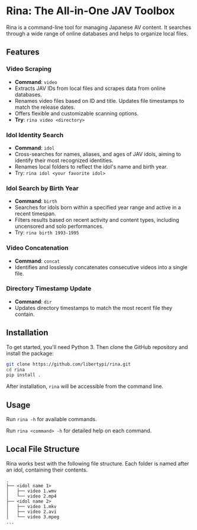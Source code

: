 # Rina: The All-in-One JAV Toolbox

Rina is a command-line tool for managing Japanese AV content. It searches through a wide range of online databases and helps to organize local files.

## Features

### Video Scraping
- **Command**: `video`
- Extracts JAV IDs from local files and scrapes data from online databases.
- Renames video files based on ID and title. Updates file timestamps to match the release dates.
- Offers flexible and customizable scanning options.
- **Try**: `rina video <directory>`

### Idol Identity Search
- **Command**: `idol`
- Cross-searches for names, aliases, and ages of JAV idols, aiming to identify their most recognized identities.
- Renames local folders to reflect the idol's name and birth year.
- Try: `rina idol <your favorite idol>`

### Idol Search by Birth Year
- **Command**: `birth`
- Searches for idols born within a specified year range and active in a recent timespan.
- Filters results based on recent activity and content types, including uncensored and solo performances.
- Try: `rina birth 1993-1995`

### Video Concatenation
- **Command**: `concat`
- Identifies and losslessly concatenates consecutive videos into a single file.

### Directory Timestamp Update
- **Command**: `dir`
- Updates directory timestamps to match the most recent file they contain.

## Installation

To get started, you'll need Python 3. Then clone the GitHub repository and install the package:

```bash
git clone https://github.com/libertypi/rina.git
cd rina
pip install .
```

After installation, `rina` will be accessible from the command line.

## Usage

Run `rina -h` for available commands.

Run `rina <command> -h` for detailed help on each command.

## Local File Structure

Rina works best with the following file structure. Each folder is named after an idol, containing their contents.

```
.
├── <idol name 1>
│   ├── video 1.wmv
│   └── video 2.mp4
├── <idol name 2>
│   ├── video 1.mkv
│   ├── video 2.avi
│   └── video 3.mpeg
...
```
